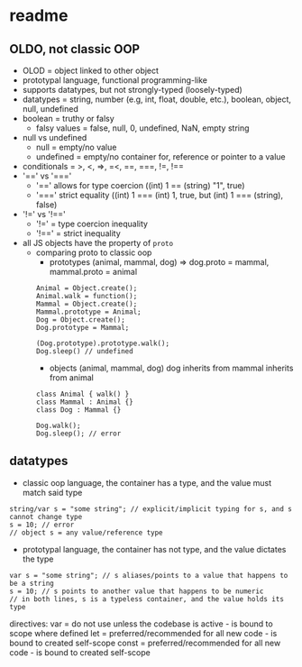 # readme

## OLDO, not classic OOP

- OLOD = object linked to other object
- prototypal language, functional programming-like
- supports datatypes, but not strongly-typed (loosely-typed)
- datatypes = string, number (e.g, int, float, double, etc.), boolean, object, null, undefined
- boolean = truthy or falsy
    - falsy values = false, null, 0, undefined, NaN, empty string
- null vs undefined
    - null = empty/no value
    - undefined = empty/no container for, reference or pointer to a value
- conditionals = >, <, =>, =<, ==, ===, !=, !==
- '==' vs '==='
    - '==' allows for type coercion ((int) 1 == (string) "1", true)
    - '===' strict equality ((int) 1 === (int) 1, true, but (int) 1 === (string), false)
- '!=' vs '!=='
    - '!=' = type coercion inequality
    - '!==' = strict inequality
- all JS objects have the property of `proto`
    - comparing proto to classic oop
        - prototypes (animal, mammal, dog) => dog.proto = mammal, mammal.proto = animal
        ```
        Animal = Object.create();
        Animal.walk = function();
        Mammal = Object.create();
        Mammal.prototype = Animal;
        Dog = Object.create();
        Dog.prototype = Mammal;

        (Dog.prototype).prototype.walk();
        Dog.sleep() // undefined
        ```
        - objects (animal, mammal, dog) dog inherits from mammal inherits from animal
        ```
        class Animal { walk() }
        class Mammal : Animal {}
        class Dog : Mammal {}

        Dog.walk();
        Dog.sleep(); // error
        ```

## datatypes

- classic oop language, the container has a type, and the value must match said type
```
string/var s = "some string"; // explicit/implicit typing for s, and s cannot change type
s = 10; // error
// object s = any value/reference type
```

- prototypal language, the container has not type, and the value dictates the type
```
var s = "some string"; // s aliases/points to a value that happens to be a string
s = 10; // s points to another value that happens to be numeric
// in both lines, s is a typeless container, and the value holds its type
```

directives:
var = do not use unless the codebase is active
    - is bound to scope where defined
let = preferred/recommended for all new code
    - is bound to created self-scope
const = preferred/recommended for all new code
    - is bound to created self-scope